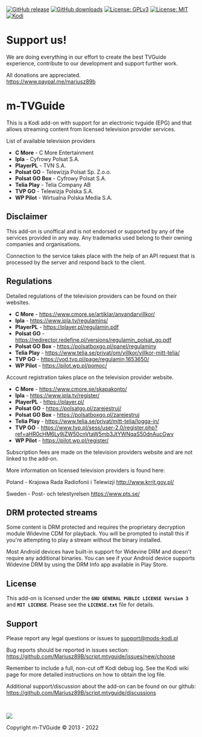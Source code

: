 [![GitHub release](https://img.shields.io/github/v/release/Mariusz89B/script.mtvguide.svg)](https://github.com/Mariusz89B/script.mtvguide/releases)
[![GitHub downloads](https://img.shields.io/github/downloads/Mariusz89B/script.mtvguide/total.svg)](https://github.com/Mariusz89B/script.mtvguide)
[![License: GPLv3](https://img.shields.io/badge/license-GPLv3-red.svg)](https://www.gnu.org/licenses/gpl-3.0.html)
[![License: MIT](https://img.shields.io/badge/license-MIT-brightgreen.svg)](https://opensource.org/licenses/MIT)
[![Kodi](https://img.shields.io/badge/platform-Kodi-lightgrey.svg)](https://kodi.tv/)

# Support us!
We are doing everything in our effort to create the best TVGuide experience, contribute to our development and support further work. 

All donations are appreciated.<br>
https://www.paypal.me/mariusz89b

# m-TVGuide

This is a Kodi add-on with support for an electronic tvguide (EPG) and that allows 
streaming content from licensed television provider services.

List of available television providers

* **C More** - C More Entertainment
* **Ipla** - Cyfrowy Polsat S.A.
* **PlayerPL** - TVN S.A.
* **Polsat GO** - Telewizja Polsat Sp. Z.o.o.
* **Polsat GO Box** - Cyfrowy Polsat S.A.
* **Telia Play** - Telia Company AB
* **TVP GO** - Telewizja Polska S.A.
* **WP Pilot** - Wirtualna Polska Media S.A.


## Disclaimer

This add-on is unoffical and is not endorsed or supported by any of the services provided in any way. 
Any trademarks used belong to their owning companies and organisations. 

Connection to the service takes place with the help of an API request that is processed by the server and respond back to the client.


## Regulations

Detailed regulations of the television providers can be found on their websites.

* **C More** - https://www.cmore.se/artiklar/anvandarvillkor/
* **Ipla** - https://www.ipla.tv/regulamins/
* **PlayerPL** - https://player.pl/regulamin.pdf
* **Polsat GO** - https://redirector.redefine.pl/versions/regulamin_polsat_go.pdf
* **Polsat GO Box** - https://polsatboxgo.pl/panel/regulaminy
* **Telia Play** - https://www.telia.se/privat/om/villkor/villkor-mitt-telia/
* **TVP GO** - https://vod.tvp.pl/page/regulamin,1653650/
* **WP Pilot** - https://pilot.wp.pl/pomoc/

Account registration takes place on the television provider website.

* **C More** - https://www.cmore.se/skapakonto/
* **Ipla** - https://www.ipla.tv/register/
* **PlayerPL** - https://player.pl/
* **Polsat GO** - https://polsatgo.pl/zarejestruj/
* **Polsat GO Box** - https://polsatboxgo.pl/zarejestruj
* **Telia Play** - https://www.telia.se/privat/mitt-telia/logga-in/
* **TVP GO** - https://www.tvp.pl/sess/user-2.0/register.php?ref=aHR0cHM6Ly9jZW50cnVtaW5mb3JtYWNqaS50dnAucGwv
* **WP Pilot** - https://pilot.wp.pl/register/

Subscription fees are made on the television providers website and are not linked to the add-on.

More information on licensed television providers is found here:

Poland - Krajowa Rada Radiofonii i Telewizji
http://www.krrit.gov.pl/

Sweden - Post- och telestyrelsen
https://www.pts.se/


## DRM protected streams

Some content is DRM protected and requires the proprietary decryption module 
Widevine CDM for playback. You will be prompted to install this if you're attempting to
play a stream without the binary installed.

Most Android devices have built-in support for Widevine DRM and doesn't require 
any additional binaries. You can see if your Android device supports Widevine DRM by 
using the DRM Info app available in Play Store.


## License

This add-on is licensed under the **`GNU GENERAL PUBLIC LICENSE Version 3`** and **`MIT LICENSE`**. 
Please see the **`LICENSE.txt`** file for details.


## Support

Please report any legal questions or issues to support@mods-kodi.pl

Bug reports should be reported in issues section:<br>
https://github.com/Mariusz89B/script.mtvguide/issues/new/choose

Remember to include a full, non-cut off Kodi debug log. 
See the Kodi wiki page for more detailed instructions on how to obtain the log file.

Additional support/discussion about the add-on can be found on our github:<br>
https://github.com/Mariusz89B/script.mtvguide/discussions

<br>

![](https://i.imgur.com/ipTGRvj.jpg)

Copyright m-TVGuide © 2013 - 2022
